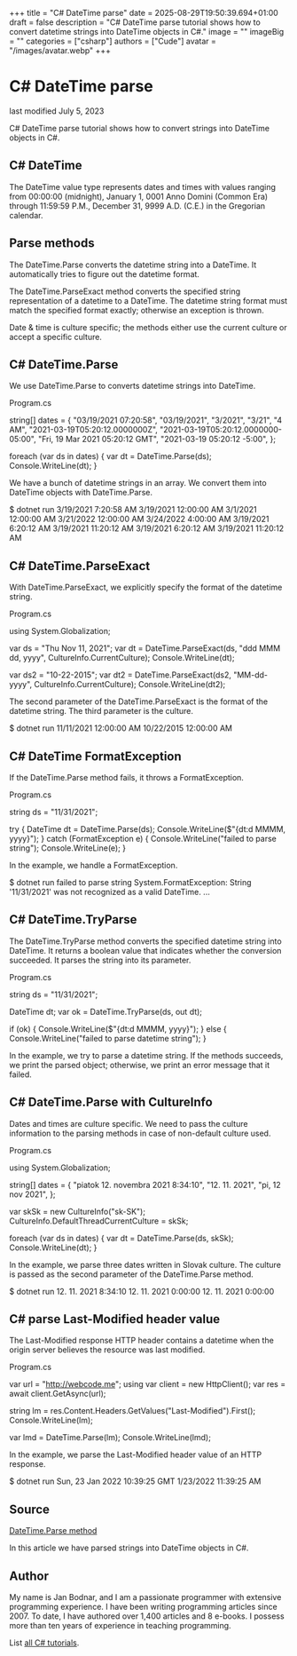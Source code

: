+++
title = "C# DateTime parse"
date = 2025-08-29T19:50:39.694+01:00
draft = false
description = "C# DateTime parse tutorial shows how to convert datetime strings into DateTime objects in C#."
image = ""
imageBig = ""
categories = ["csharp"]
authors = ["Cude"]
avatar = "/images/avatar.webp"
+++

# C# DateTime parse

last modified July 5, 2023

 

C# DateTime parse tutorial shows how to convert strings into DateTime objects
in C#.

## C# DateTime

The DateTime value type represents dates and times with values
ranging from 00:00:00 (midnight), January 1, 0001 Anno Domini (Common Era)
through 11:59:59 P.M., December 31, 9999 A.D. (C.E.) in the Gregorian calendar.

## Parse methods

The DateTime.Parse converts the datetime string into a
DateTime. It automatically tries to figure out the datetime format.

The DateTime.ParseExact method converts the specified string
representation of a datetime to a DateTime. The datetime string
format must match the specified format exactly; otherwise an exception is
thrown.

Date &amp; time is culture specific; the methods either use the current culture or 
accept a specific culture.

## C# DateTime.Parse

We use DateTime.Parse to converts datetime strings into
DateTime.

Program.cs
  

string[] dates = {
    "03/19/2021 07:20:58",
    "03/19/2021",
    "3/2021",
    "3/21",
    "4 AM",
    "2021-03-19T05:20:12.0000000Z",
    "2021-03-19T05:20:12.0000000-05:00",
    "Fri, 19 Mar 2021 05:20:12 GMT",
    "2021-03-19 05:20:12 -5:00",
};

foreach (var ds in dates)
{
    var dt = DateTime.Parse(ds);
    Console.WriteLine(dt);
}

We have a bunch of datetime strings in an array. We convert them into
DateTime objects with DateTime.Parse.

$ dotnet run
3/19/2021 7:20:58 AM
3/19/2021 12:00:00 AM
3/1/2021 12:00:00 AM
3/21/2022 12:00:00 AM
3/24/2022 4:00:00 AM
3/19/2021 6:20:12 AM
3/19/2021 11:20:12 AM
3/19/2021 6:20:12 AM
3/19/2021 11:20:12 AM

## C# DateTime.ParseExact

With DateTime.ParseExact, we explicitly specify the format of the 
datetime string.

Program.cs
  

using System.Globalization;

var ds = "Thu Nov 11, 2021";
var dt = DateTime.ParseExact(ds, "ddd MMM dd, yyyy", CultureInfo.CurrentCulture);
Console.WriteLine(dt);

var ds2 = "10-22-2015";
var dt2 = DateTime.ParseExact(ds2, "MM-dd-yyyy", CultureInfo.CurrentCulture);
Console.WriteLine(dt2);

The second parameter of the DateTime.ParseExact is the format of 
the datetime string. The third parameter is the culture.

$ dotnet run
11/11/2021 12:00:00 AM
10/22/2015 12:00:00 AM

## C# DateTime FormatException

If the DateTime.Parse method fails, it throws a
FormatException.

Program.cs
  

string ds = "11/31/2021";

try
{
    DateTime dt = DateTime.Parse(ds);
    Console.WriteLine($"{dt:d MMMM, yyyy}");
}
catch (FormatException e)
{
    Console.WriteLine("failed to parse string");
    Console.WriteLine(e);
}

In the example, we handle a FormatException.

$ dotnet run
failed to parse string
System.FormatException: String '11/31/2021' was not recognized as a valid DateTime.
...

## C# DateTime.TryParse

The DateTime.TryParse method converts the specified datetime string
into DateTime. It returns a boolean value that indicates whether
the conversion succeeded. It parses the string into its parameter.

Program.cs
  

string ds = "11/31/2021";

DateTime dt;
var ok = DateTime.TryParse(ds, out dt);

if (ok)
{
    Console.WriteLine($"{dt:d MMMM, yyyy}");
}
else
{
    Console.WriteLine("failed to parse datetime string");
}

In the example, we try to parse a datetime string. If the methods succeeds, 
we print the parsed object; otherwise, we print an error message that it failed.

## C# DateTime.Parse with CultureInfo

Dates and times are culture specific. We need to pass the culture information 
to the parsing methods in case of non-default culture used. 

Program.cs
  

using System.Globalization;

string[] dates =
{
    "piatok 12. novembra 2021 8:34:10",
    "12. 11. 2021",
    "pi, 12 nov 2021",
};

var skSk = new CultureInfo("sk-SK");
CultureInfo.DefaultThreadCurrentCulture = skSk;

foreach (var ds in dates)
{
    var dt = DateTime.Parse(ds, skSk);
    Console.WriteLine(dt);
}

In the example, we parse three dates written in Slovak culture. The culture is 
passed as the second parameter of the DateTime.Parse method.

$ dotnet run
12. 11. 2021 8:34:10
12. 11. 2021 0:00:00
12. 11. 2021 0:00:00

## C# parse Last-Modified header value

The Last-Modified response HTTP header contains a datetime when the
origin server believes the resource was last modified.

Program.cs
  

var url = "http://webcode.me";
using var client = new HttpClient();
var res = await client.GetAsync(url);

string lm = res.Content.Headers.GetValues("Last-Modified").First();
Console.WriteLine(lm);

var lmd = DateTime.Parse(lm);
Console.WriteLine(lmd);

In the example, we parse the Last-Modified header value of an HTTP
response.

$ dotnet run 
Sun, 23 Jan 2022 10:39:25 GMT
1/23/2022 11:39:25 AM

## Source

[DateTime.Parse method](https://learn.microsoft.com/en-us/dotnet/api/system.datetime.parse?view=net-8.0)

In this article we have parsed strings into DateTime objects in C#. 

## Author

My name is Jan Bodnar, and I am a passionate programmer with extensive
programming experience. I have been writing programming articles since 2007.
To date, I have authored over 1,400 articles and 8 e-books. I possess more
than ten years of experience in teaching programming.

List [all C# tutorials](/csharp/).